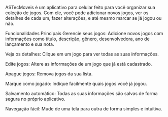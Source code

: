 ASTecMoveis é um aplicativo para celular feito para você organizar sua coleção de jogos. Com ele, você pode adicionar novos jogos, ver os detalhes de cada um, fazer alterações, e até mesmo marcar se já jogou ou não.

Funcionalidades Principais
Gerencie seus jogos: Adicione novos jogos com informações como título, descrição, gênero, desenvolvedora, ano de lançamento e sua nota.

Veja os detalhes: Clique em um jogo para ver todas as suas informações.

Edite jogos: Altere as informações de um jogo que já está cadastrado.

Apague jogos: Remova jogos da sua lista.

Marque como jogado: Indique facilmente quais jogos você já jogou.

Salvamento automático: Todas as suas informações são salvas de forma segura no próprio aplicativo.

Navegação fácil: Mude de uma tela para outra de forma simples e intuitiva.
